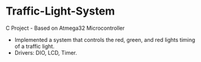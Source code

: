 # Traffic-Light-System
C Project - Based on Atmega32 Microcontroller
- Implemented a system that controls the red, green, and red lights timing of a traffic light.
- Drivers: DIO, LCD, Timer.
